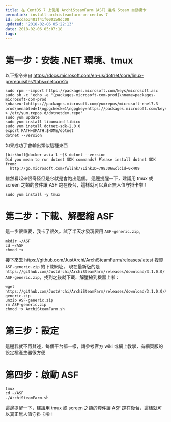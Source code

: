 ```yaml
---
title: 在 CentOS 7 上使用 ArchiSteamFarm（ASF）達成 Steam 自動掛卡
permalink: install-archisteamfarm-on-centos-7
id: 5acda53481f41f000158dc08
updated: '2018-02-06 05:22:13'
date: 2018-02-06 05:07:18
tags:
---
```


# 第一步：安裝 .NET 環境、tmux
以下指令來自 https://docs.microsoft.com/en-us/dotnet/core/linux-prerequisites?tabs=netcore2x
```
sudo rpm --import https://packages.microsoft.com/keys/microsoft.asc
sudo sh -c 'echo -e "[packages-microsoft-com-prod]\nname=packages-microsoft-com-prod \nbaseurl=https://packages.microsoft.com/yumrepos/microsoft-rhel7.3-prod\nenabled=1\ngpgcheck=1\ngpgkey=https://packages.microsoft.com/keys/microsoft.asc" > /etc/yum.repos.d/dotnetdev.repo'
sudo yum update
sudo yum install libunwind libicu
sudo yum install dotnet-sdk-2.0.0
export PATH=$PATH:$HOME/dotnet
dotnet --version
```
如果成功了會輸出類似這種東西
```
[birkhoff@docker-asia-1 ~]$ dotnet --version
Did you mean to run dotnet SDK commands? Please install dotnet SDK from:
  http://go.microsoft.com/fwlink/?LinkID=798306&clcid=0x409
```
雖然看起來很奇怪但是它就是會跑出這個。
這邊提醒一下，建議用 tmux 或 screen 之類的套件讓 ASF 跑在後台，這樣就可以真正無人值守掛卡啦！
```
sudo yum install -y tmux
```

# 第二步：下載、解壓縮 ASF
這一步很重要，我卡了很久。試了半天才發現要用 `ASF-generic.zip`。
```
mkdir ~/ASF
cd ~/ASF
chmod +x
```

接下來去 https://github.com/JustArchi/ArchiSteamFarm/releases/latest 複製 `ASF-generic.zip` 的下載網址，
現在最新版的是 `https://github.com/JustArchi/ArchiSteamFarm/releases/download/3.1.0.0/ASF-generic.zip`，找到之後就下載、解壓縮到機器上啦：

```
wget https://github.com/JustArchi/ArchiSteamFarm/releases/download/3.1.0.0/ASF-generic.zip
unzip ASF-generic.zip
rm ASF-generic.zip
chmod +x ArchiSteamFarm.sh
```

# 第三步：設定
這邊我就不再贅述，每個平台都一樣，請參考官方 wiki 或網上教學，有網頁版的設定檔產生器很方便

# 第四步：啟動 ASF
```
tmux
cd ~/ASF
./ArchiSteamFarm.sh
```
這邊提醒一下，建議用 tmux 或 screen 之類的套件讓 ASF 跑在後台，這樣就可以真正無人值守掛卡啦！

